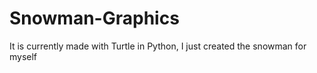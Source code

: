 # Snowman-Graphics
It is currently made with Turtle in Python, I just created the snowman for myself
